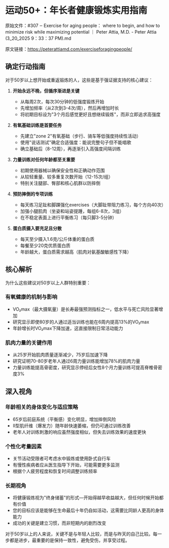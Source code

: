 # 运动50+：年长者健康锻炼实用指南

原始文件：#307 ‒ Exercise for aging people： where to begin, and how to minimize risk while maximizing potential ｜ Peter Attia, M.D. - Peter Attia (3_20_2025 9：33：37 PM).md

原文链接：https://peterattiamd.com/exerciseforagingpeople/

<YouTube videoId="Yz0W-P0UaKE" />

## 确定行动指南

对于50岁以上想开始或重返锻炼的人，这些是基于强证据支持的核心建议：

1. **开始永远不晚，但循序渐进是关键**
   - 从每周2次，每次30分钟的低强度锻炼开始
   - 先增加频率（从2次到3-4次/周），然后再增加时长
   - 将初期目标设为"3个月后感觉更好且想继续锻炼"，而非立即追求高强度

2. **有氧基础训练是首要任务**
   - 先建立"zone 2"有氧基础（步行、骑车等低强度持续性活动）
   - 使用"说话测试"确定合适强度：能说完整句子但不能唱歌
   - 确立基础后（8-12周），再逐渐引入高强度间隔训练

3. **力量训练对任何年龄都至关重要**
   - 初期使用器械以确保安全性和正确动作范围
   - 从较轻重量、较多重复次数开始（12-15次/组）
   - 特别关注腿部、臀部和核心肌群以防摔倒

4. **预防摔倒的专项训练**
   - 每天练习足趾和脚踝强化exercises（大脚趾带阻力练习，每个方向40次）
   - 加强小腿肌肉（坐姿和站姿提踵，每组6-8次，3组）
   - 在不稳定表面上进行平衡练习（每只脚3-5分钟）

5. **蛋白质摄入要充足且分散**
   - 每天至少摄入1.6克/公斤体重的蛋白质
   - 每餐至少20克优质蛋白质
   - 年龄越大，蛋白质需求越高（肌肉对氨基酸敏感性下降）

## 核心解析

为什么这些建议对50岁以上人群特别重要：

### 有氧健康的机制与影响
- VO₂max（最大摄氧量）是长寿最强预测指标之一，低水平与死亡风险显著增加
- 研究显示即使80岁的人通过适当训练也能在6周内提高13%的VO₂max
- 年龄增长时VO₂max下降加速，这直接限制日常活动能力

### 肌肉力量的关键作用
- 从25岁开始肌肉质量逐渐减少，75岁后加速下降
- 研究证明70-80岁老年人通过6周力量训练能增加78%的肌肉力量
- 力量训练能提高骨密度，研究显示停经后女性8个月力量训练可提高脊椎骨密度3%

## 深入视角

### 年龄相关的身体变化与适应策略
- 65岁后前庭系统（平衡感）变化明显，增加摔倒风险
- II型肌纤维（爆发力）随年龄快速萎缩，但仍可通过训练改善
- 老年人对训练刺激的响应虽然强度相似，但失去训练效果的速度更快

### 个性化考量因素
- 关节活动受限者可考虑水中锻炼或使用卧式自行车
- 有慢性疾病者应从医生指导下开始，可能需要更多监测
- 根据个人疲劳程度和恢复时间调整训练频率

### 长期视角
- 将健康锻炼视为"终身储蓄"的形式—开始得越早收益越大，但任何时候开始都有价值
- 您的目标应该是能够在生命最后十年仍自如活动，这需要比同龄人更高的身体能力
- 成功的关键是建立习惯，而非短期内的剧烈改变

对于50岁以上的人来说，关键不是与年轻人比较，而是与昨天的自己比较。每一步都是进步，最重要的是保持一致性，避免受伤，并享受过程。